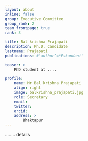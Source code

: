 ```yaml
---
layout: about
inline: false
group: Executive Committee
group_rank: 2
team_frontpage: true
rank: 3

title: Bal krishna Prajapati
description: Ph.D. Candidate
lastname: Prajapati
publications: #'author^=*Eskandani'

teaser: >
    PhD student at ....

profile:
    name: Mr Bal krishna Prajapati
    align: right
    image: balkrishna_prajapati.jpg
    role: Secretary
    email: 
    twitter: 
    orcid: 
    address: >
        Bhaktapur
---
```


........
details